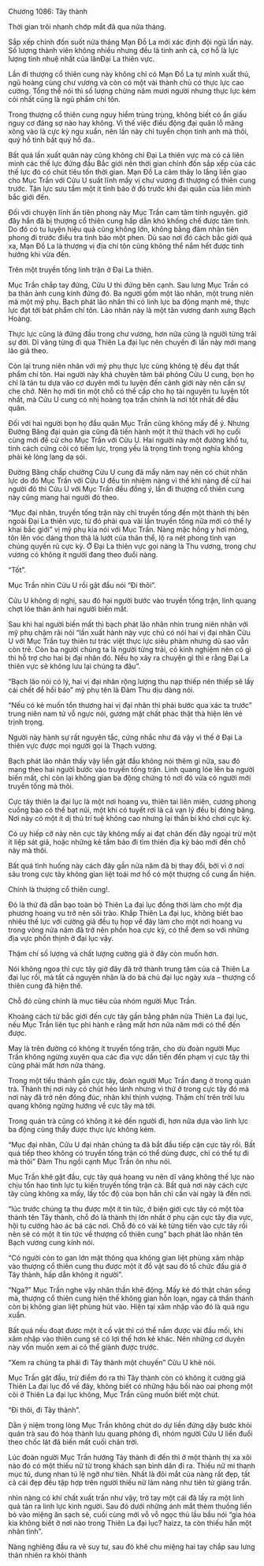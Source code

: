 




Chương 1086: Tây thành


Thời gian trôi nhanh chớp mắt đã qua nửa tháng.

Sắp xếp chỉnh đốn suốt nửa tháng Mạn Đồ La mới xác định đội ngũ lần này. Số lượng thành viên không nhiều nhưng đều là tinh anh cả, cơ hồ là lực lượng tinh nhuệ nhất của lânĐại La thiên vực.

Lần đi thượng cổ thiên cung này không chỉ có Mạn Đồ La tự mình xuất thủ, ngũ hoàng cùng chư vương và còn có một vài thành chủ có thực lực cao cường. Tổng thể nói thì số lượng chừng năm mươi người nhưng thực lực kém cỏi nhất cũng là ngũ phẩm chí tôn.

Trong thượng cổ thiên cung nguy hiểm trùng trùng, không biết có ẩn giấu nguy cơ đáng sợ nào hay không. Vì thế việc điều động đại quân lỗ mãng xông vào là cực kỳ ngu xuẩn, nên lần này chỉ tuyển chọn tinh anh mà thôi, quý hồ tinh bất quý hồ đa..

Bất quá lần xuất quân này cũng không chỉ Đại La thiên vực mà có cả liên minh các thế lực đứng đầu Bắc giới nên thời gian chỉnh đốn sắp xếp của các thế lực đó có chút tiêu tốn thời gian. Mạn Đồ La cảm thây lo lắng liền giao cho Mục Trần với Cửu U suất lĩnh mấy vị chư vương đi thượng cổ thiên cung trước. Tận lực sưu tầm một ít tình báo ở đó trước khi đại quân của liên minh bắc giới đến.

Đối với chuyện lĩnh ấn tiên phong này Mục Trần cam tâm tinh nguyện. giờ đây hắn đã bị thượng cổ thiên cung hấp dẫn khó khống chế được tâm tình. Do đó có tu luyện hiệu quả cũng không lớn, không bằng đảm nhận tiên phong đi trước điều tra tình báo một phen. Dù sao nơi đó cách bắc giới quá xa, Mạn Đồ La là thượng vị địa chí tôn cũng không thể nắm hết được tình hướng khi vừa đến.

Trên một truyền tống linh trận ở Đại La thiên.

Mục Trần chắp tay đứng, Cửu U thì đứng bên cạnh. Sau lưng Mục Trần có ba thân ảnh cung kính đứng đó. Ba người gồm một lão nhân, một trung niên mà một mỹ phụ. Bạch phát lão nhân thì có linh lực ba động mạnh mẽ, thực lực đạt tới bát phẩm chí tôn. Lão nhân này là một tân vương danh xưng Bạch Hoàng.

Thực lực cũng là đứng đầu trong chư vương, hơn nữa cũng là người từng trải sự đời. Dĩ vãng từng đi qua Thiên La đại lục nên chuyến đi lần này mới mang lão giả theo.

Còn lại trung niên nhân với mỹ phụ thực lực cũng không tệ đều đạt thất phẩm chí tôn. Hai người này khá chuyên tâm bái phỏng Cửu U cung, bọn họ chỉ là tán tu dựa vào cơ duyên mới tu luyện đến cảnh giới này nên cần sự che chở. Nên họ mới tìn một chỗ có thể cấp cho họ tài nguyên tu luyện tốt nhất, mà Cửu U cung có nhị hoàng tọa trấn chính là nơi tốt nhất để đầu quân.

Đối với hai người bọn họ đầu quân Mục Trần cũng không mấy để ý. Nhưng Đường Băng đại quản gia cũng đã tiến hành một ít thử thách với họ cuối cùng mới đề cử cho Mục Trần với Cửu U. Hai người này một đường khổ tu, tính cách cứng cỏi có tiềm lực, trọng yếu là trọng tình trọng nghĩa không phải kẻ lòng lang dạ sói.

Đường Băng chấp chưởng Cửu U cung đã mấy năm nay nên có chút nhãn lực do đó Mục Trần với Cửu U đều tín nhiệm nàng vì thế khi nàng đề cử hai người đó thì Cửu U với Mục Trần đều đồng ý, lần đi thượng cổ thiên cung này cũng mang hai người đó theo.

“Mục đại nhân, truyền tống trận này chỉ truyền tống đến một thành thị bên ngoài Đại La thiên vực, từ đó phải qua vài lần truyền tống nữa mới có thể ly khai bắc giới” vị mỹ phụ kia nói với Mục Trần. Nàng mặc hồng y hơi mỏng, tôn lên vóc dáng thon thả lả lướt của thân thể, lộ ra nét phong tình vạn chủng quyến rũ cực kỳ. Ở Đại La thiên vực gọi nàng là Thu vương, trong chư vương có không ít người đang theo đuổi nàng.

“Tốt”.

Mục Trần nhìn Cửu U rồi gật đầu nói “Đi thôi”.

Cửu U không dị nghị, sau đó hai người bước vào truyền tống trận, linh quang chợt lóe thân ảnh hai người biến mất.

Sau khi hai người biến mất thì bạch phát lão nhân nhìn trung niên nhân với mỹ phụ chậm rãi nói “lần xuất hành này vực chủ có nói hai vị đại nhân Cửu U với Mục Trần tuy thiên tư trác việt thực lực siêu phàm nhưng dù sao vẫn còn trẻ. Còn ba người chúng ta là người từng trải, có kinh nghiệm nên có gì thì hỗ trợ cho hai bị đại nhân đó. Nếu họ xảy ra chuyện gì thì e rằng Đại La thiên vực sẽ không lưu lại chúng ta đâu”.

“Bạch lão nói có lý, hai vị đại nhân rộng lượng thu nạp thiếp nên thiếp sẽ lấy cái chết để hồi báo” mỹ phụ tên là Đàm Thu dịu dàng nói.

“Nếu có kẻ muốn tổn thương hai vị đại nhân thì phải bước qua xác ta trước” trung niên nam tử vỗ ngực nói, gương mặt chất phác thật thà hiện lên vẻ trịnh trọng.

Người này hành sự rất nguyên tắc, cứng nhắc như đá vậy vì thế ở Đại La thiên vực được mọi người gọi là Thạch vương.

Bạch phát lão nhân thấy vậy liền gật đầu không nói thêm gì nữa, sau đó mang theo hai người bước vào truyền tống trận. Linh quang lóe lên ba người biến mất, chỉ còn lại không gian ba động chứng tỏ nơi đó vừa có người mới truyền tống mà thôi.

Cực tây thiên la đại lục là một nơi hoang vu, thiên tai liên miên, cương phong cuồng bào có thể bạt núi, một khi có tuyết rơi là cả vạn lý đều bị đóng băng. Nơi này có một ít dị thú trí tuệ không cao nhưng lại thần bí khó chơi cực kỳ.

Có uy hiếp cỡ này nên cực tây không mấy ai đạt chân đến đây ngoại trừ một ít liệp sát giả, hoặc những kẻ tầm bảo đi tìm thiên địa kỳ bảo mới đến chỗ này mà thôi.

Bất quá tình huống này cách đây gần nửa năm đã bị thay đổi, bởi vì ở nơi sâu trong cực tây không gian liệt toái mơ hồ có một thượng cổ cung ẩn hiện.

Chính là thượng cổ thiên cung!.

Đó là thứ đã dẫn bạo toàn bộ Thiên La đại lục đồng thời làm cho một địa phương hoang vu trở nên sôi trào. Khắp Thiên La đại lục, không biết bao nhiêu thế lực với cường giả đều tụ họp về đây làm cho một nơi hoang vu trong vòng nửa năm đã trở nên phồn hoa cực kỳ, có thể đem so với những địa vực phồn thịnh ở đại lục vậy.

Thậm chí số lượng và chất lượng cường giả ở đây còn muốn hơn.

Nói không ngoa thì cực tây giờ đây đã trở thành trung tâm của cả Thiên La đại lục rồi, mà tất cả nguyên nhân là do bá chủ đại lục ngày xưa – thượng cổ thiên cung đã hiện thế.

Chỗ đó cũng chính là mục tiêu của nhóm người Mục Trần.

Khoảng cách từ bắc giới đến cực tây gần bằng phân nửa Thiên La đại lục, nếu Mục Trần liên tục phi hành e rằng mất hơn nửa năm mới có thể đến được.

May là trên đường có không ít truyền tống trận, cho dù đoàn người Mục Trần không ngừng xuyên qua các địa vực dần tiến đến phạm vị cực tây thì cũng phải mất hơn nửa tháng.

Trong một tiểu thành gần cực tây, đoàn người Mục Trần đang ở trong quán trà. Thành thị nơi này có chút hẻo lánh nhưng vì thứ ở trong cực tây đó mà nơi này đã trở nên đông đúc, nhân khí thịnh vượng. Thậm chí trên trời lưu quang không ngừng hướng về cực tây mà tới.

Trong quán trà cũng có không ít kẻ đến người đi, hơn nữa dựa vào linh lực ba động cũng thấy được thực lực không kém.

“Mục đại nhân, Cửu U đại nhân chúng ta đã bắt đầu tiếp cận cực tây rồi. Bất quá tiếp theo không có truyền tống trận có thể dùng được, chỉ có thể tự đi mà thôi” Đàm Thu ngồi cạnh Mục Trần ôn nhu nói.

Mục Trần khẽ gật đầu, cực tây quá hoang vu nên dĩ vãng không thế lực nào chịu tổn hao tinh lực tu kiến truyến tống trận cả. Bất quá nơi này cách cực tây cũng không xa mấy, lấy tốc độ của bọn hắn chỉ cần vài ngày là đến nơi.

“lúc trước chúng ta thu được một ít tin tức, ở biên giới cực tây có một tòa thành tên Tây thành, chỗ đó là thành thị lớn nhất ở phụ cận cực tây địa vực, hội tụ cường hào ác bá các nơi. Chỗ đó có vài kẻ từng tiến vào cực tây rồi nên sẽ có một ít tin tức về thượng cổ thiên cung” bạch phát lão nhân tên Bạch vương cung kính nói.

“Có người còn to gan lớn mật thông qua không gian liệt phùng xâm nhập vào thượng cổ thiên cung thu được một ít đồ vật sau đó tổ chức đấu giá ở Tây thành, hấp dẫn không ít người”.

“Nga?” Mục Trần nghe vậy nhãn thần khẽ động. Mấy kẻ đó thật chán sống mà, thượng cổ thiên cung hiện thế không gian hỗn loạn, ngay cả thần thánh còn bị không gian liệt phùng hút vào. Hiện tại xâm nhập vào đó là quá ngu xuẩn.

Bất quá nếu đoạt được một ít cổ vật thì có thể nắm được vài đầu mối, khi xâm nhập vào thiên cung sẽ có lợi thế hơn kẻ khác. Nên những cơ duyên này vốn muốn xem ai có thể giành được trước.

“Xem ra chúng ta phải đi Tây thành một chuyến” Cửu U khẽ nói.

Mục Trần gật đầu, trừ điểm đó ra thì Tây thành còn có không ít cường giả Thiên La đại lục đổ về đây, không biết có những hậu bối nào oai phong một cõi ở Thiên La đại lục không, Mục Trần cũng muốn biết một chút.

“Đi thôi, đi Tây thành”.

Dằn ý niệm trong lòng Mục Trần không chút do dự liền đứng dậy bước khỏi quán trà sau đó hóa thành lưu quang phóng đi, nhóm người Cửu U liền đuổi theo chốc lát đã biến mất cuối chân trời.

Lúc đoàn người Mục Trần hướng Tây thành đi đến thì ở một thành thị xa xôi nào đó có một thiếu nữ từ trong khách sạn bình dân đi ra. Thiếu nữ mi thanh mục tú, dung nhan tú lệ ngỡ như tiên. Nhất là đôi mắt của nàng rất đẹp, tất cả cái đẹp đều tập hợp trên người thiếu nữ làm nàng như tiên tử giáng trần.

nhìn nàng có khí chất xuất trần như vậy, trở tay một cái đã lấy ra một linh quả tản ra linh lực kinh người. Sau đó dưới những ánh mắt thèm thuồng liền bỏ vào miệng ăn sạch sẽ, cuối cùng mới vỗ vỗ ngọc thủ lầu bầu nói “gia hỏa kia không biết ở nơi nào trong Thiên La đại lục? haizz, ta còn thiếu hắn một nhân tình”.

Nàng nghiêng đầu ra vẻ suy tư, sau đó khẽ chu miệng hai tay chắp sau lưng thản nhiên ra khỏi thành




